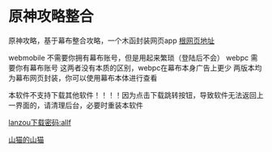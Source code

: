# 原神攻略整合
原神攻略，基于幕布整合攻略，一个木函封装网页app
<a href="https://www.mubucm.com/doc/0guL7bBIu22">根网页地址</a>

webmobile 不需要你拥有幕布账号，但是用起来繁琐（登陆后不会）
webpc 需要你有幕布账号
这两者没有本质的区别，webpc在幕布本身广告上更少
两版本均为幕布网页封装，你可以使用幕布本体进行查看

本软件不支持下载其他软件！！！！因为点击下载跳转按钮，导致软件无法返回上一界面的，请清理后台，必要时重装本软件

<a href="https://wwpl.lanzoue.com/b031zul9a"> lanzou下载密码:allf</a>

[山猫的山猫](https://space.bilibili.com/543353261)
